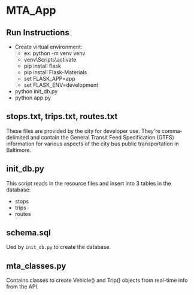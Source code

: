 # MTA_App

## Run Instructions
* Create virtual environment: <br>
  + ex: python -m venv venv <br>
  + venv\Scripts\activate <br>
  + pip install flask
  + pip install Flask-Materials
  + set FLASK_APP=app
  + set FLASK_ENV=development
* python init_db.py <br>
* python app.py  <br>

## stops.txt, trips.txt, routes.txt
These files are provided by the city for developer use. They're comma-delimited and contain the General Transit Feed Specification (GTFS) information for various aspects of the city bus public transportation in Baltimore.

## init_db.py
This script reads in the resource files and insert into 3 tables in the database:
+ stops
+ trips
+ routes

## schema.sql
Ued by `init_db.py` to create the database.

## mta_classes.py
Contains classes to create Vehicle() and Trip() objects from real-time info from the API.
